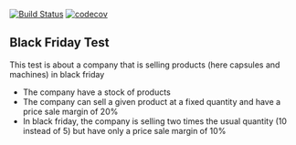 [![Build Status](https://travis-ci.com/MalyanaSkyrim/blackfriday.svg?branch=master?style=flat)](https://travis-ci.com/MalyanaSkyrim/blackfriday)
[![codecov](https://img.shields.io/codecov/c/github/MalyanaSkyrim/blackfriday.svg)](https://codecov.io/gh/MalyanaSkyrim/blackfriday/branch/master)

Black Friday Test
-----

This test is about a company that is selling products (here capsules and machines) in black friday
- The company have a stock of products
- The company can sell a given product at a fixed quantity and have a price sale margin of 20%
- In black friday, the company is selling two times the usual quantity (10 instead of 5) but have only a price sale margin of 10%
